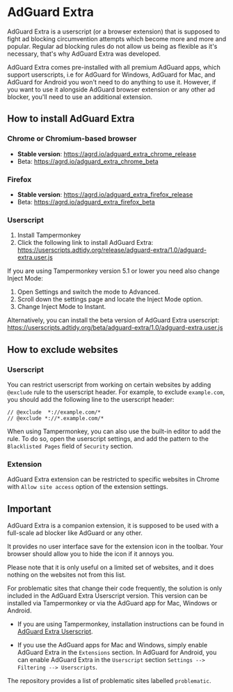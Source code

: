 # AdGuard Extra

AdGuard Extra is a userscript (or a browser extension) that is supposed to fight ad blocking circumvention attempts which become more and more and popular. Regular ad blocking rules do not allow us being as flexible as it's necessary, that's why AdGuard Extra was developed.

AdGuard Extra comes pre-installed with all premium AdGuard apps, which support userscripts, i.e for AdGuard for Windows, AdGuard for Mac, and AdGuard for Android you won't need to do anything to use it.
However, if you want to use it alongside AdGuard browser extension or any other ad blocker, you'll need to use an additional extension.

## How to install AdGuard Extra

### Chrome or Chromium-based browser

* **Stable version**: https://agrd.io/adguard_extra_chrome_release
* Beta: https://agrd.io/adguard_extra_chrome_beta

### Firefox

* **Stable version**: https://agrd.io/adguard_extra_firefox_release
* Beta: https://agrd.io/adguard_extra_firefox_beta

### Userscript

1. Install Tampermonkey
2. Click the following link to install AdGuard Extra: https://userscripts.adtidy.org/release/adguard-extra/1.0/adguard-extra.user.js

If you are using Tampermonkey version 5.1 or lower you need also change Inject Mode:

1. Open Settings and switch the mode to Advanced.
2. Scroll down the settings page and locate the Inject Mode option.
3. Change Inject Mode to Instant.

Alternatively, you can install the beta version of AdGuard Extra userscript: https://userscripts.adtidy.org/beta/adguard-extra/1.0/adguard-extra.user.js

## How to exclude websites

### Userscript

You can restrict userscript from working on certain websites by adding `@exclude` rule to the userscript header. For example, to exclude `example.com`, you should add the following line to the userscript header:
```
// @exclude  *://example.com/*
// @exclude *://*.example.com/*
```

When using Tampermonkey, you can also use the built-in editor to add the rule. To do so, open the userscript settings, and add the pattern to the `Blacklisted Pages` field of `Security` section.

### Extension

AdGuard Extra extension can be restricted to specific websites in Chrome with `Allow site access` option of the extension settings.

## Important

AdGuard Extra is a companion extension, it is supposed to be used with a full-scale ad blocker like AdGuard or any other.

It provides no user interface save for the extension icon in the toolbar. Your browser should allow you to hide the icon if it annoys you.

Please note that it is only useful on a limited set of websites, and it does nothing on the websites not from this list.

For problematic sites that change their code frequently, the solution is only included in the AdGuard Extra Userscript version. This version can be installed via Tampermonkey or via the AdGuard app for Mac, Windows or Android.

* If you are using Tampermonkey, installation instructions can be found in [AdGuard Extra Userscript](https://github.com/AdguardTeam/AdGuardExtra?tab=readme-ov-file#userscript).

* If you use the AdGuard apps for Mac and Windows, simply enable AdGuard Extra in the `Extensions` section. In AdGuard for Android, you can enable AdGuard Extra in the `Userscript` section `Settings --> Filtering --> Userscripts`.

The repository provides a list of problematic sites labelled `problematic`.
